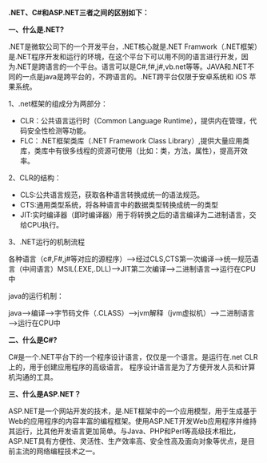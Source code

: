 **.NET、C#和ASP.NET三者之间的区别如下：**

**一、什么是.NET?**

.NET是微软公司下的一个开发平台，.NET核心就是.NET Framwork（.NET框架）是.NET程序开发和运行的环境，在这个平台下可以用不同的语言进行开发，因为.NET是跨语言的一个平台。语言可以是C#,f#,j#,vb.net等等。JAVA和.NET不同的一点是java是跨平台的，不跨语言的。.NET跨平台仅限于安卓系统和 iOS 苹果系统。

1、.net框架的组成分为两部分：

-  CLR：公共语言运行时（Common Language Runtime），提供内在管理，代码安全性检测等功能。
-  FLC：.NET框架类库（.NET Framework Class Library）,提供大量应用类库，类库中有很多线程的资源可使用（比如：类，方法，属性），提高开效率。

2、CLR的结构：

-  CLS:公共语言规范，获取各种语言转换成统一的语法规范。
- CTS:通用类型系统，将各种语言中的数据类型转换成统一的类型
- JIT:实时编译器（即时编译器）用于将转换之后的语言编译为二进制语言，交给CPU执行。

3、.NET运行的机制流程

各种语言（c#,F#,j#等对应的源程序）——>经过CLS,CTS第一次编译——>统一规范语言（中间语言）MSIL(.EXE,.DLL)——>JIT第二次编译——>二进制语言——>运行在CPU中

java的运行机制：

java——>编译——>字节码文件（.CLASS）——>jvm解释（jvm虚拟机）——>二进制语言——>运行在CPU中

**二、什么是C#?**

C#是一个.NET平台下的一个程序设计语言，仅仅是一个语言。是运行在.net CLR上的，用于创建应用程序的高级语言。 程序设计语言是为了方便开发人员和计算机沟通的工具。

**三、什么是ASP.NET？**

ASP.NET是一个网站开发的技术，是.NET框架中的一个应用模型，用于生成基于Web的应用程序的内容丰富的编程框架。使用ASP.NET开发Web应用程序并维持其运行，比其他开发语言更加简单。与Java、PHP和Perl等高级技术相比，ASP.NET具有方便性、灵活性、生产效率高、安全性高及面向对象等优点，是目前主流的网络编程技术之一。